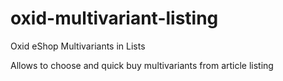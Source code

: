 # oxid-multivariant-listing
Oxid eShop Multivariants in Lists

Allows to choose and quick buy multivariants from article listing
